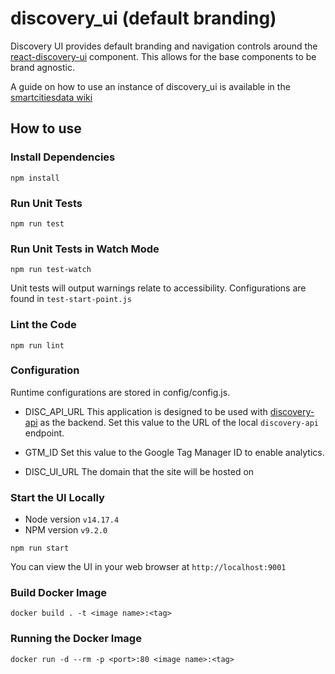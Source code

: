# discovery_ui (default branding)

Discovery UI provides default branding and navigation controls around the [react-discovery-ui](https://github.com/smartcitiesdata/react_discovery_ui) component. This allows for the base components to be brand agnostic.

A guide on how to use an instance of discovery_ui is available in the [smartcitiesdata wiki](<https://github.com/UrbanOS-Public/smartcitiesdata/wiki/Data-Discovery-(DiscoveryUI)-User-Manual>)

## How to use

### Install Dependencies

`npm install`

### Run Unit Tests

`npm run test`

### Run Unit Tests in Watch Mode

`npm run test-watch`

Unit tests will output warnings relate to accessibility. Configurations
are found in `test-start-point.js`

### Lint the Code

`npm run lint`

### Configuration

Runtime configurations are stored in config/config.js.

- DISC_API_URL
  This application is designed to be used with [discovery-api](https://github.com/smartcitiesdata/discovery_api) as the backend. Set this value to the URL of the local `discovery-api` endpoint.

- GTM_ID
  Set this value to the Google Tag Manager ID to enable analytics.

- DISC_UI_URL
  The domain that the site will be hosted on

### Start the UI Locally

- Node version `v14.17.4`
- NPM version `v9.2.0`

`npm run start`

You can view the UI in your web browser at `http://localhost:9001`

### Build Docker Image

`docker build . -t <image name>:<tag>`

### Running the Docker Image

`docker run -d --rm -p <port>:80 <image name>:<tag>`
